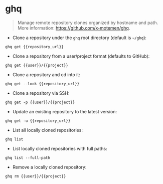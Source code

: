 # ghq

> Manage remote repository clones organized by hostname and path.
> More information: <https://github.com/x-motemen/ghq>.

- Clone a repository under the `ghq` root directory (default is `~/ghq`):

`ghq get {{repository_url}}`

- Clone a repository from a user/project format (defaults to GitHub):

`ghq get {{user}}/{{project}}`

- Clone a repository and cd into it:

`ghq get --look {{repository_url}}`

- Clone a repository via SSH:

`ghq get -p {{user}}/{{project}}`

- Update an existing repository to the latest version:

`ghq get -u {{repository_url}}`

- List all locally cloned repositories:

`ghq list`

- List locally cloned repositories with full paths:

`ghq list --full-path`

- Remove a locally cloned repository:

`ghq rm {{user}}/{{project}}`
